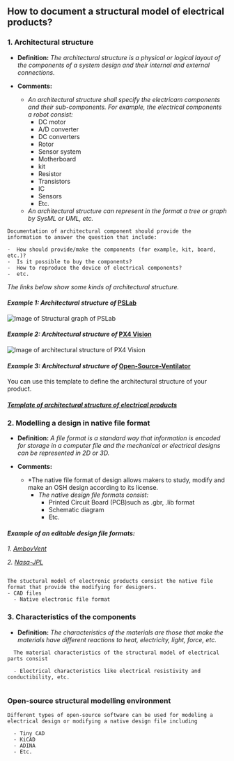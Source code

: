 ## **How to document a structural model of electrical products?**

 ### **1. Architectural structure**

- **Definition:** *The architectural structure is a physical or logical layout of the components of a system design and their internal and external connections.*

- **Comments:**

   - *An architectural structure shall specify the electricam components and their sub-components. For example, the electrical components a robot consist:*
     * DC motor
     * A/D converter
     * DC converters  
     * Rotor
     * Sensor system
     * Motherboard
     * kit
     * Resistor
     * Transistors
     * IC
     * Sensors
     * Etc.
  - *An architectural structure can represent in the format a tree or graph by SysML or UML, etc.*  

 ```
Documentation of architectural component should provide the information to answer the question that include:
 
 -  How should provide/make the components (for example, kit, board, etc.)?  
 -  Is it possible to buy the components?  
 -  How to reproduce the device of electrical components?
 -  etc. 
  ```

*The links below show some kinds of architectural structure.*

#### *Example 1: Architectural structure of* [PSLab](https://pslab.io/) 

![Image of Structural graph of PSLab](https://github.com/OPEN-NEXT/wp2.3_template/blob/main/Sources/Images/Structural_graph.png)

#### *Example 2: Architectural structure of* [PX4 Vision](https://wikifactory.com/+holybro/px4-vision) 

![Image of architectural structure of PX4 Vision](https://github.com/OPEN-NEXT/wp2.3_template/blob/main/Sources/Images/Architecture%20of%20electrical%20structural%20model.jpg)

#### *Example 3: Architectural structure of* [Open-Source-Ventilator](https://github.com/ermtl/Open-Source-Ventilator/blob/master/hardware/datasheets/A4988.pdf) 

You can use this template to define the architectural structure of your product.

#### *[Template of architectural structure of electrical products ](https://app.diagrams.net/#G1oI6ne1JC-2uzSOeJaEgVNyJSjEN41-Xh)*




### **2. Modelling a design in native file format**

- **Definition:** *A file format is a standard way that information is encoded for storage in a computer file and the mechanical or electrical designs can be represented in 2D or 3D.*

- **Comments:**

  - *The native file format of design allows makers to study, modify and make an OSH design according to its license. 
    - *The native design file formats consist:* 
       * Printed Circuit Board (PCB)such as .gbr, .lib format 
       * Schematic diagram 
       * Etc.
  

#### *Example of an editable design file formats:* 

*1. [AmbovVent](https://github.com/AmboVent-1690-108/AmboVent/tree/master/1-Electronics)*

*2. [Nasa-JPL](https://github.com/nasa-jpl/open-source-rover/tree/master/electrical/pcb/arduino_uno_sheild/gerbers/rev_b)*


  ```
  
  The stuctural model of electronic products consist the native file format that provide the modifying for designers.
  - CAD files
    - Native electronic file format
 
  ```

### **3. Characteristics of the components**

- **Definition:** *The characteristics of the materials are those that make the materials have different reactions to heat, electricity, light, force, etc.* 


```
  The material characteristics of the structural model of electrical parts consist
  
  - Electrical characteristics like electrical resistivity and conductibility, etc.
 
  ```
  
  
  ### **Open-source structural modelling environment**

```
Different types of open-source software can be used for modeling a electrical design or modifying a native design file including

  - Tiny CAD
  - KiCAD
  - ADINA
  - Etc.
  ```
